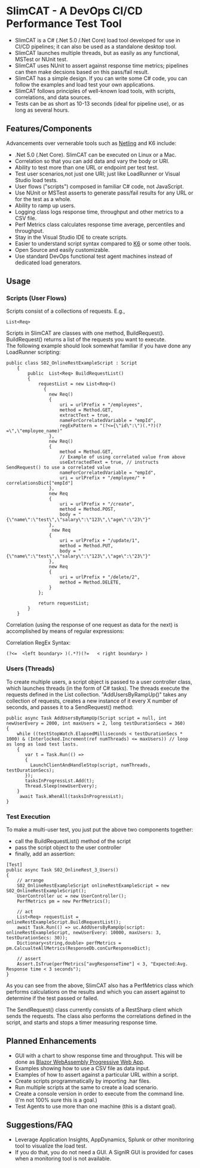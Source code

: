 # SlimCAT - A DevOps CI/CD Performance Test Tool

- SlimCAT is a C# (.Net 5.0 /.Net Core) load tool developed for use in CI/CD pipelines; it can also be used as a standalone desktop tool.
- SlimCAT launches multiple threads, but as easily as any functional, MSTest or NUnit test. 
- SlimCAT uses NUnit to assert against response time metrics; pipelines can then make decsions based on this pass/fail result. 
- SlimCAT has a simple design. If you can write some C# code, you can follow the examples and load test your own applications.
- SlimCAT follows principles of well-known load tools, with scripts, correlations, and data sources.
- Tests can be as short as 10-13 seconds (ideal for pipeline use), or as long as several hours. 

## Features/Components   
Advancements over vernerable tools such as [Netling](https://github.com/hallatore/Netling) and K6 include:
- .Net 5.0 (.Net Core). SlimCAT can be executed on Linux or a Mac.
- Correlation so that you can add data and vary the body or URI.
- Ability to test more than one URL or endpoint per test test. 
- Test user scenarios,not just one URI; just like LoadRunner or Visual Studio load tests.   
- User flows ("scripts") composed in familiar C# code, not JavaScript.
- Use NUnit or MSTest asserts to generate pass/fail results for any URL or for the test as a whole.
- Ability to ramp up users.
- Logging class logs response time, throughput and other metrics to a CSV file.
- Perf Metrics class calculates response time average, percentiles and throughput.
- Stay in the Visual Studio IDE to create scripts. 
- Easier to understand script syntax compared to [K6](https://medium.com/swlh/beginners-guide-to-load-testing-with-k6-ff155885b6db) or some other tools. 
- Open Source and easily customizable.
- Use standard DevOps functional test agent machines instead of dedicated load generators.

## Usage
### Scripts (User Flows)
Scripts consist of a collections of requests. E.g., 

```
List<Req>
```

Scripts in SlimCAT are classes with one method, BuildRequest(). BuildRequest() returns a list of the requests you want to execute.  
The following example should look somewhat familiar if you have done any LoadRunner scripting:

```
public class S02_OnlineRestExampleScript : Script
    {
        public  List<Req> BuildRequestList()
        {
            requestList = new List<Req>()
              {
                new Req()
                {
                    uri = urlPrefix + "/employees",
                    method = Method.GET,
                    extractText = true,
                    nameForCorrelatedVariable = "empId",           
                    regExPattern = "(?<={\"id\":\")(.*?)(?=\",\"employee_name)"
                },
                new Req()
                {
                    method = Method.GET,
                    // Example of using correlated value from above
                    useExtractedText = true, // instructs SendRequest() to use a correlated value
                    nameForCorrelatedVariable = "empId",
                    uri = urlPrefix + "/employee/" + correlationsDict["empId"]
                },
                new Req
                {
                    uri = urlPrefix + "/create",
                    method = Method.POST,
                    body = "{\"name\":\"test\",\"salary\":\"123\",\"age\":\"23\"}"
                },
                 new Req
                {
                    uri = urlPrefix + "/update/1",
                    method = Method.PUT,
                    body = "{\"name\":\"test\",\"salary\":\"123\",\"age\":\"23\"}"
                },
                new Req
                {
                    uri = urlPrefix + "/delete/2",
                    method = Method.DELETE,
                }
            };

            return requestList;
        }
    }
```

Correlation (using the response of one request as data for the next) is accomplished by means of regular expressions:   

Correlation RegEx Syntax:  
```
(?<=  <left boundary> )(.*?)(?=   < right boundary> )
```

### Users (Threads)
To create multiple users, a script object is passed to a user controller class, which launches threads (in the form of C# tasks).
The threads execute the requests defined in the List<Req> collection.
"AddUsersByRampUp()" takes any collection of requests, creates a new instance of it every X number of seconds, and passes it to a SendRequest() method:

```
public async Task AddUsersByRampUp(Script script = null, int newUserEvery = 2000, int maxUsers = 2, long testDurationSecs = 360)
{
    while ((testStopWatch.ElapsedMilliseconds < testDurationSecs * 1000) & (Interlocked.Increment(ref numThreads) <= maxUsers)) // loop as long as load test lasts. 
    {
       var t = Task.Run(() =>
       {
         LaunchClientAndHandleStop(script, numThreads, testDurationSecs);
       });
       tasksInProgressLst.Add(t);
       Thread.Sleep(newUserEvery);
    }
     await Task.WhenAll(tasksInProgressLst);
}
```
### Test Execution
To make a multi-user test, you just put the above two components together:   
- call the BuildRequestList() method of the script   
- pass the script object to the user controller  
- finally, add an assertion:  

```
[Test]
public async Task S02_OnlineRest_3_Users()
{
    // arrange
    S02_OnlineRestExampleScript onlineRestExampleScript = new S02_OnlineRestExampleScript();
    UserController uc = new UserController();
    PerfMetrics pm = new PerfMetrics();

    // act
    List<Req> requestList = onlineRestExampleScript.BuildRequestList();    
    await Task.Run(() => uc.AddUsersByRampUp(script: onlineRestExampleScript, newUserEvery: 10000, maxUsers: 3, testDurationSecs: 30));
    Dictionary<string,double> perfMetrics = pm.CalcualteAllMetrics(ResponseDb.conCurResponseDict);

    // assert
    Assert.IsTrue(perfMetrics["avgResponseTime"] < 3, "Expected:Avg. Response time < 3 seconds");
}
```

As you can see from the above, SlimCAT also has a PerfMetrics class which performs calculations on the results and which you can assert against to determine if the test passed or failed.

The SendRequest() class currently consists of a RestSharp client which sends the requests. The class also performs the correlations defined in the script, and starts and stops a timer measuring response time.


## Planned Enhancements
- GUI with a chart to show response time and throughput. This will be done as [Blazor WebAssembly Progressive Web App](https://devblogs.microsoft.com/visualstudio/building-a-progressive-web-app-with-blazor).
- Examples showing how to use a CSV file as data input.
- Examples of how to assert against a particular URL within a script.
- Create scripts programmatically by importing .har files. 
- Run multiple scripts at the same to create a load scenario.
- Create a console version in order to execute from the command line. (I'm not 100% sure this is a goal.)
- Test Agents to use more than one machine (this is a distant goal).

## Suggestions/FAQ
- Leverage Application Insights, AppDynamics, Splunk or other monitoring tool to visualize the load test.
- If you do that, you do not need a GUI. A SignlR GUI is provided for cases when a monitoring tool is not available. 
